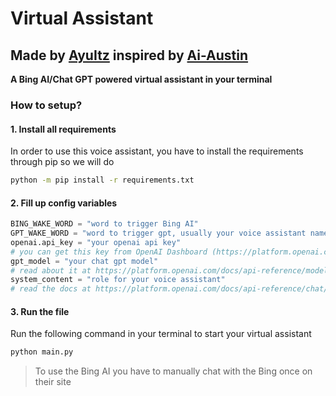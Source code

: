 # Virtual Assistant
## Made by [AyuItz](https://youtube.com/ayuitz) inspired by [Ai-Austin](https://github.com/Ai-Austin/Bing-GPT-Voice-Assistant)
**A Bing AI/Chat GPT powered virtual assistant in your terminal**



### How to setup?

#### 1. Install all requirements
In order to use this voice assistant, you have to install the requirements through pip so we will do
```sh
python -m pip install -r requirements.txt
```

#### 2. Fill up config variables
```python
BING_WAKE_WORD = "word to trigger Bing AI"
GPT_WAKE_WORD = "word to trigger gpt, usually your voice assistant name"
openai.api_key = "your openai api key"
# you can get this key from OpenAI Dashboard (https://platform.openai.com/account/api-keys)
gpt_model = "your chat gpt model"
# read about it at https://platform.openai.com/docs/api-reference/models
system_content = "role for your voice assistant"
# read the docs at https://platform.openai.com/docs/api-reference/chat/create#chat/create-role
```

<!-- #### 3. Get cookies
To get the cookies for Bing AI to work follow the steps below:

- Open Edge Web Browser

    ![Edge](/readmeassest/Edge.png)

- Open Extensions

    ![Extenstions](/readmeassest/extension.png)

- Click on Manage Extension

    ![Manage Extension](/readmeassest/manage.png)

- Install Extension named Cookie Editor

    ![cookie-editor](/readmeassest/cookie.png)

- Go to Bing AI chat

    ![Bing AI](/readmeassest/Chat.png)

- Click on the Cookie Editor extension

    ![Cookie Editor](/readmeassest/cookie2.png)

- Click on the Export Button

    ![Export Cookie](/readmeassest/export.png)

- Paste the content in the file named cookies.json

    ![cookie-json](/readmeassest/cookiejson.png) -->

#### 3. Run the file
Run the following command in your terminal to start your virtual assistant

```sh
python main.py
```

> To use the Bing AI you have to manually chat with the Bing once on their site
